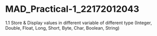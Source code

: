 # MAD_Practical-1_22172012043
1.1 Store & Display values in different variable of different type (Integer, Double, Float, Long, Short, Byte, Char, Boolean, String)
